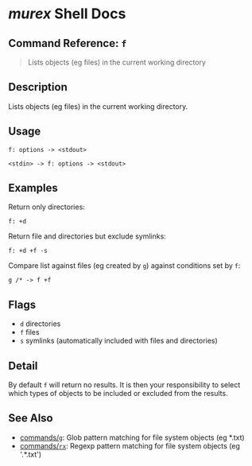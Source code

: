 # _murex_ Shell Docs

## Command Reference: `f`

> Lists objects (eg files) in the current working directory

## Description

Lists objects (eg files) in the current working directory.

## Usage

    f: options -> <stdout>
    
    <stdin> -> f: options -> <stdout>

## Examples

Return only directories:

    f: +d
    
Return file and directories but exclude symlinks:

    f: +d +f -s
    
Compare list against files (eg created by `g`) against conditions set by `f`:

    g /* -> f +f

## Flags

* `d`
    directories
* `f`
    files
* `s`
    symlinks (automatically included with files and directories)

## Detail

By default `f` will return no results. It is then your responsibility to select
which types of objects to be included or excluded from the results.

## See Also

* [commands/`g`](../commands/g.md):
  Glob pattern matching for file system objects (eg *.txt)
* [commands/`rx`](../commands/rx.md):
  Regexp pattern matching for file system objects (eg '.*\.txt')